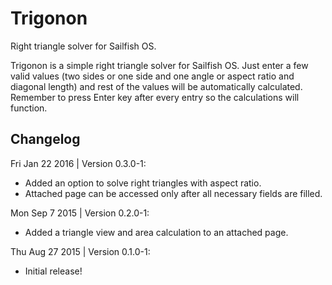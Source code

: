 # Trigonon
Right triangle solver for Sailfish OS.

Trigonon is a simple right triangle solver for Sailfish OS. Just enter a few valid values (two sides or one side and one angle or aspect ratio and diagonal length) and rest of the values will be automatically calculated. Remember to press Enter key after every entry so the calculations will function.

Changelog
---------

Fri Jan 22 2016 | Version 0.3.0-1:
- Added an option to solve right triangles with aspect ratio.
- Attached page can be accessed only after all necessary fields are filled.

Mon Sep 7 2015 | Version 0.2.0-1:
- Added a triangle view and area calculation to an attached page.

Thu Aug 27 2015 | Version 0.1.0-1:
- Initial release!
